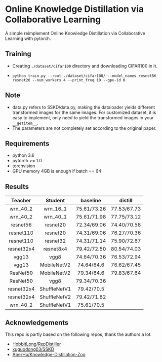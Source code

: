 # Online Knowledge Distillation via Collaborative Learning

A simple reimplement Online Knowledge Distillation via Collaborative Learning with pytorch.



## Training
- Creating `./dataset/cifar100` directory and downloading CIFAR100 in it.

- ```shell
  python train.py --root ./dataset/cifar100/ --model_names resnet56 resnet20 --num_workers 4 --print_freq 10 --gpu-id 0
  ```

## Note

-  data.py refers to SSKD/data.py, making the dataloader yields different transformed images  for the same images. For customized dataset, it is easy to implement, only need to yield the transformed images in your `__getitem__`.
-  The parameters are not completely set according to the original paper.

## Requirements
- python 3.6
- pytorch >= 1.0
- torchvision
- GPU memory 4GB is enough if batch == 64

## Results
|  Teacher   |   Student    |  baseline   |   distill   |
| :--------: | :----------: | :---------: | :---------: |
|  wrn_40_2  |   wrn_16_1   | 75.61/73.26 | 77.53/67.73 |
|  wrn_40_2  |   wrn_40_1   | 75.61/71.98 | 77.75/73.12 |
|  resnet56  |   resnet20   | 72.34/69.06 | 74.40/70.58 |
| resnet110  |   resnet20   | 74.31/69.06 | 76.27/70.36 |
| resnet110  |   resnet32   | 74.31/71.14 | 75.90/72.67 |
| resnet32x4 |  resnet8x4   | 79.42/72.50 | 80.54/74.03 |
|   vgg13    |     vgg8     | 74.64/70.36 | 76.53/72.94 |
|   vgg13    | MobileNetV2  | 74.64/64.6  | 76.62/67.45 |
|  ResNet50  | MobileNetV2  | 79.34/64.6  | 79.83/67.64 |
|  ResNet50  |     vgg8     | 79.34/70.36 |             |
| resnet32x4 | ShuffleNetV1 | 79.42/70.5  |             |
| resnet32x4 | ShuffleNetV2 | 79.42/71.82 |             |
|  wrn_40_2  | ShuffleNetV1 | 75.61/70.5  |             |




## Acknowledgements
This repo is partly based on the following repos, thank the authors a lot.
- [HobbitLong/RepDistiller](https://github.com/HobbitLong/RepDistiller)
- [xuguodong03/SSKD](https://github.com/xuguodong03/SSKD)
- [AberHu/Knowledge-Distillation-Zoo](https://github.com/AberHu/Knowledge-Distillation-Zoo)


